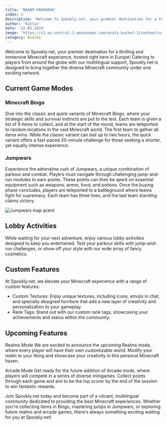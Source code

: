 ```yaml
---
title: 'BAAAM HAHAHAHA'
index: 3
description: 'Welcome to Spookly.net, your premier destination for a thrilling and immersive Minecraft experience, hosted right here in Europe! Catering to players from around the globe with our multilingual support, Spookly.net is designed to bring together the diverse Minecraft community under one exciting network.'
author: 'Niklas'
date: '22.05.2024'
image: 'https://s3.eu-central-1.amazonaws.com/evaty-bucket-1/content/user/9d66d198-7a0b-4bdf-a2bb-ec8e64440929/images/e940b765-249e-4fd4-b22b-1d10a9458a24--image-1690564445356.jpg'
category: Realms
---
```

Welcome to Spookly.net, your premier destination for a thrilling and immersive Minecraft experience, hosted right here in Europe! Catering to players from around the globe with our multilingual support, Spookly.net is designed to bring together the diverse Minecraft community under one exciting network.

## Current Game Modes

### Minecraft Bingo
Dive into the classic and quick variants of Minecraft Bingo, where your strategic skills and survival instincts are put to the test. Each team is given a list of 9 items to collect, and at the start of the round, teams are teleported to random locations in the vast Minecraft world. The first team to gather all items wins. While the classic variant can last up to two hours, the quick variant offers a fast-paced 20-minute challenge for those seeking a shorter, yet equally intense experience.

### Jumpwars
Experience the adrenaline rush of Jumpwars, a unique combination of parkour and combat. Players must navigate through challenging jump-and-run modules to earn points. These points can then be spent on essential equipment such as weapons, armor, food, and potions. Once the buying phase concludes, players are teleported to a battleground where teams fight for supremacy. Each team has three lives, and the last team standing claims victory.

![Jumpwars map acent](/_nuxt/assets/images/render/maps/acent.png "Jumpwars map acent")

## Lobby Activities

While waiting for your next adventure, enjoy various lobby activities designed to keep you entertained. Test your parkour skills with jump-and-run challenges, or show off your style with our wide array of fancy cosmetics.

## Custom Features

At Spookly.net, we elevate your Minecraft experience with a range of custom features:

-   Custom Textures: Enjoy unique textures, including icons, emojis in chat, and specially designed furniture that add a new layer of creativity and personalization to your gameplay.
-   Rank Tags: Stand out with our custom rank tags, showcasing your achievements and status within the community.

## Upcoming Features

Realms Mode We are excited to announce the upcoming Realms mode, where every player will have their own customizable world. Modify your realm to your liking and showcase your creativity in this personal Minecraft haven.

Arcade Mode Get ready for the future addition of Arcade mode, where players will compete in a series of diverse minigames. Collect points through each game and aim to be the top scorer by the end of the session to win fantastic rewards.

Join Spookly.net today and become part of a vibrant, multilingual community dedicated to providing the best Minecraft experiences. Whether you're collecting items in Bingo, mastering jumps in Jumpwars, or exploring future realms and arcade games, there's always something exciting waiting for you at Spookly.net!